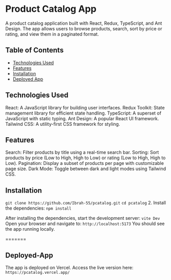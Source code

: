 # Product Catalog App

A product catalog application built with React, Redux, TypeScript, and Ant Design.
The app allows users to browse products, search, sort by price or rating, and view them in a paginated format.

## Table of Contents
- [Technologies Used](#technologies-used)
- [Features](#features)
- [Installation](#installation)
- [Deployed App](#deployed-app)




## Technologies Used
React: A JavaScript library for building user interfaces.
Redux Toolkit: State management library for efficient state handling.
TypeScript: A superset of JavaScript with static typing.
Ant Design: A popular React UI framework.
Tailwind CSS: A utility-first CSS framework for styling.

## Features
Search: Filter products by title using a real-time search bar.
Sorting: Sort products by price (Low to High, High to Low) or rating (Low to High, High to Low).
Pagination: Display a subset of products per page with customizable page size.
Dark Mode: Toggle between dark and light modes using Tailwind CSS.

## Installation
`git clone https://github.com/Ibrah-55/pcatalog.git`
`cd pcatalog`
2. Install the dependencies:
`npm install`

After installing the dependencies, start the development server:
`vite Dev`
Open your browser and navigate to:
`http://localhost:5173`
You should see the app running locally.

=======
## Deployed-App
The app is deployed on Vercel. Access the live version here:
`https://pcatalog.vercel.app/`
